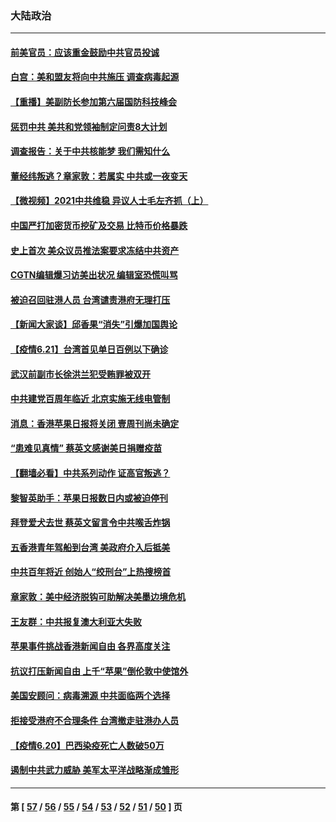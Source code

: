 ### 大陆政治
---
#### [前美官员：应该重金鼓励中共官员投诚](../../pages/ncid277/n13037647.md) 
#### [白宫：美和盟友将向中共施压 调查病毒起源](../../pages/ncid277/n13037561.md) 
#### [【重播】美副防长参加第六届国防科技峰会](../../pages/ncid277/n13037499.md) 
#### [惩罚中共 美共和党领袖制定问责8大计划](../../pages/ncid277/n13037557.md) 
#### [调查报告：关于中共核能梦 我们需知什么](../../pages/ncid277/n13037513.md) 
#### [董经纬叛逃？章家敦：若属实 中共或一夜变天](../../pages/ncid277/n13037328.md) 
#### [【微视频】2021中共维稳 异议人士毛左齐抓（上）](../../pages/ncid277/n13037096.md) 
#### [中国严打加密货币挖矿及交易 比特币价格暴跌](../../pages/ncid277/n13037282.md) 
#### [史上首次 美众议员推法案要求冻结中共资产](../../pages/ncid277/n13037303.md) 
#### [CGTN编辑爆习访美出状况 编辑室恐慌叫骂](../../pages/ncid277/n13037165.md) 
#### [被迫召回驻港人员 台湾谴责港府无理打压](../../pages/ncid277/n13037126.md) 
#### [【新闻大家谈】邱香果“消失”引爆加国舆论](../../pages/ncid277/n13036845.md) 
#### [【疫情6.21】台湾首见单日百例以下确诊](../../pages/ncid277/n13036526.md) 
#### [武汉前副市长徐洪兰犯受贿罪被双开](../../pages/ncid277/n13036806.md) 
#### [中共建党百周年临近 北京实施无线电管制](../../pages/ncid277/n13036321.md) 
#### [消息：香港苹果日报将关闭 壹周刊尚未确定](../../pages/ncid277/n13036460.md) 
#### [“患难见真情” 蔡英文感谢美日捐赠疫苗](../../pages/ncid277/n13035915.md) 
#### [【翻墙必看】中共系列动作 证高官叛逃？](../../pages/ncid277/n13036014.md) 
#### [黎智英助手：苹果日报数日内或被迫停刊](../../pages/ncid277/n13035811.md) 
#### [拜登爱犬去世 蔡英文留言令中共喉舌炸锅](../../pages/ncid277/n13035669.md) 
#### [五香港青年驾船到台湾 美政府介入后抵美](../../pages/ncid277/n13035671.md) 
#### [中共百年将近 创始人“绞刑台”上热搜榜首](../../pages/ncid277/n13035717.md) 
#### [章家敦：美中经济脱钩可助解决美墨边境危机](../../pages/ncid277/n13020185.md) 
#### [王友群：中共报复澳大利亚大失败](../../pages/ncid277/n13035306.md) 
#### [苹果事件挑战香港新闻自由 各界高度关注](../../pages/ncid277/n13035369.md) 
#### [抗议打压新闻自由 上千“苹果”倒伦敦中使馆外](../../pages/ncid277/n13035444.md) 
#### [美国安顾问：病毒溯源 中共面临两个选择](../../pages/ncid277/n13035220.md) 
#### [拒接受港府不合理条件 台湾撤走驻港办人员](../../pages/ncid277/n13034908.md) 
#### [【疫情6.20】巴西染疫死亡人数破50万](../../pages/ncid277/n13034377.md) 
#### [遏制中共武力威胁 美军太平洋战略渐成雏形](../../pages/ncid277/n13033705.md) 

---
#### 第 [ [57](./57.md) / [56](./56.md) / [55](./55.md) / [54](./54.md) / [53](./53.md) / [52](./52.md) / [51](./51.md) / [50](./50.md) ] 页
